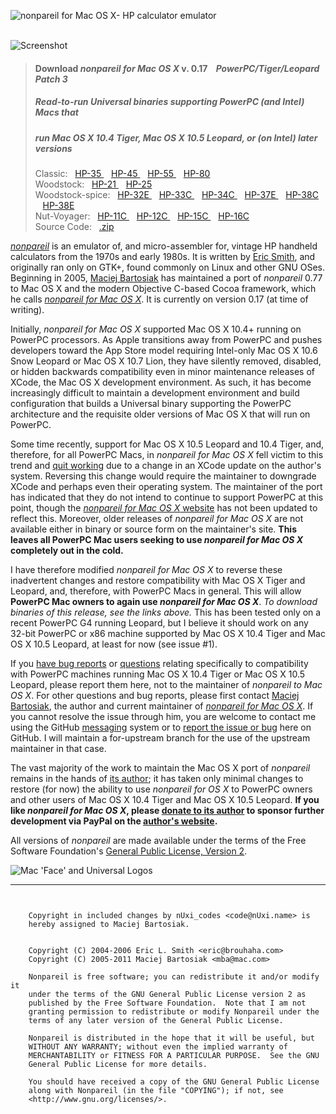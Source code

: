 ![nonpareil for Mac OS X- HP calculator emulator](/nUxiscode/nonpareil-osx-powerpc/raw/master/readme-header.png "nonpareil for Mac OS X- HP calculator emulator")  
&nbsp;  

![Screenshot](http://www.bartosiak.org/nonpareil/index_files/nonpareil-screenshot-small.png "Screenshot")  

> #### Download _nonpareil for Mac OS X_ v. 0.17&nbsp;&nbsp;&nbsp; _PowerPC/Tiger/Leopard Patch 3_  
> ##### Read-to-run Universal binaries supporting *PowerPC* (and Intel) Macs that
> ##### run *Mac OS X 10.4 Tiger, Mac OS X 10.5 Leopard,* or (on Intel) later versions  
> Classic:&nbsp;&nbsp; 
[ HP-35 ](/downloads/nUxiscode/nonpareil-osx-powerpc/nonpareil-35.app.zip)&nbsp;&nbsp; 
[ HP-45 ](/downloads/nUxiscode/nonpareil-osx-powerpc/nonpareil-45.app.zip)&nbsp;&nbsp; 
[ HP-55 ](/downloads/nUxiscode/nonpareil-osx-powerpc/nonpareil-55.app.zip)&nbsp;&nbsp; 
[ HP-80 ](/downloads/nUxiscode/nonpareil-osx-powerpc/nonpareil-80.app.zip)  
> Woodstock:&nbsp;&nbsp; 
[ HP-21 ](/downloads/nUxiscode/nonpareil-osx-powerpc/nonpareil-21.app.zip)&nbsp;&nbsp; 
[ HP-25 ](/downloads/nUxiscode/nonpareil-osx-powerpc/nonpareil-25.app.zip)  
> Woodstock-spice:&nbsp;&nbsp; 
[ HP-32E ](/downloads/nUxiscode/nonpareil-osx-powerpc/nonpareil-32e.app.zip)&nbsp;&nbsp; 
[ HP-33C ](/downloads/nUxiscode/nonpareil-osx-powerpc/nonpareil-33c.app.zip)&nbsp;&nbsp; 
[ HP-34C ](/downloads/nUxiscode/nonpareil-osx-powerpc/nonpareil-34c.app.zip)&nbsp;&nbsp; 
[ HP-37E ](/downloads/nUxiscode/nonpareil-osx-powerpc/nonpareil-37e.app.zip)&nbsp;&nbsp; 
[ HP-38C ](/downloads/nUxiscode/nonpareil-osx-powerpc/nonpareil-38c.app.zip)&nbsp;&nbsp; 
[ HP-38E ](/downloads/nUxiscode/nonpareil-osx-powerpc/nonpareil-38e.app.zip)  
> Nut-Voyager:&nbsp;&nbsp; 
[ HP-11C ](/downloads/nUxiscode/nonpareil-osx-powerpc/nonpareil-11c.app.zip)&nbsp;&nbsp; 
[ HP-12C ](/downloads/nUxiscode/nonpareil-osx-powerpc/nonpareil-12c.app.zip)&nbsp;&nbsp; 
[ HP-15C ](/downloads/nUxiscode/nonpareil-osx-powerpc/nonpareil-15c.app.zip)&nbsp;&nbsp; 
[ HP-16C ](/downloads/nUxiscode/nonpareil-osx-powerpc/nonpareil-16c.app.zip)  
> Source Code:&nbsp;&nbsp; [.zip](http://github.com/nUxiscode/nonpareil-osx-powerpc/zipball/master)
&nbsp;

[_nonpareil_](http://nonpareil.brouhaha.com/) is an emulator of, and micro-assembler for, vintage HP handheld calculators from the 1970s and early 1980s.  It is written by [Eric Smith](http://www.brouhaha.com/~eric/), and originally ran only on GTK+, found commonly on Linux and other GNU OSes.  Beginning in 2005, [Maciej Bartosiak](http://www.bartosiak.org/) has maintained a port of _nonpareil_  0.77 to Mac OS X and the modern Objective C-based Cocoa framework, which he calls [_nonpareil for Mac OS X_](http://www.bartosiak.org/nonpareil/).  It is currently on version 0.17 (at time of writing).

Initially, _nonpareil for Mac OS X_ supported Mac OS X 10.4+ running on PowerPC processors.  As Apple transitions away from PowerPC and pushes developers toward the App Store model requiring Intel-only Mac OS X 10.6 Snow Leopard or Mac OS X 10.7 Lion, they have silently removed, disabled, or hidden backwards compatibility even in minor maintenance releases of XCode, the Mac OS X development environment.  As such, it has become increasingly difficult to maintain a development environment and build configuration that builds a Universal binary supporting the PowerPC architecture and the requisite older versions of Mac OS X that will run on PowerPC.

Some time recently, support for Mac OS X 10.5 Leopard and 10.4 Tiger, and, therefore, for all PowerPC Macs, in _nonpareil for Mac OS X_ fell victim to this trend and [quit working](http://gist.github.com/1151949#gistcomment-45972) due to a change in an XCode update on the author's system.  Reversing this change would require the maintainer to downgrade XCode and perhaps even their operating system.  The maintainer of the port has indicated that they do not intend to continue to support PowerPC at this point, though the [_nonpareil for Mac OS X_ website](http://www.bartosiak.org/nonpareil/) has not been updated to reflect this.  Moreover, older releases of _nonpareil for Mac OS X_ are not available either in binary or source form on the maintainer's site.  **This leaves all PowerPC Mac users seeking to use _nonpareil for Mac OS X_ completely out in the cold.**

I have therefore modified _nonpareil for Mac OS X_ to reverse these inadvertent changes and restore compatibility with Mac OS X Tiger and Leopard, and, therefore, with PowerPC Macs in general.  This will allow **PowerPC Mac owners to again use _nonpareil for Mac OS X_**.  _To download binaries of this release, see the links above._  This has been tested only on a recent PowerPC G4 running Leopard, but I believe it should work on any 32-bit PowerPC or x86 machine supported by Mac OS X 10.4 Tiger and Mac OS X 10.5 Leopard, at least for now (see issue #1).

If you [have bug reports](/nUxiscode/nonpareil-osx-powerpc/issues) or [questions](/inbox/new/nUxiscode) relating specifically to compatibility with PowerPC machines running Mac OS X 10.4 Tiger or Mac OS X 10.5 Leopard, please report them here, not to the maintainer of _nonpareil to Mac OS X_.  For other questions and bug reports, please first contact [Maciej Bartosiak](mailto:mba@mac.com), the author and current maintainer of [_nonpareil for Mac OS X_](http://www.bartosiak.org/nonpareil/).  If you cannot resolve the issue through him, you are welcome to contact me using the GitHub [messaging](/inbox/new/nUxiscode) system or to [report the issue or bug](/nUxiscode/nonpareil-osx-powerpc/issues) here on GitHub.  I will maintain a for-upstream branch for the use of the upstream maintainer in that case.

The vast majority of the work to maintain the Mac OS X port of _nonpareil_ remains in the hands of [its author](http://www.bartosiak.org/); it has taken only minimal changes to restore (for now) the ability to use _nonpareil for OS X_ to PowerPC owners and other users of Mac OS X 10.4 Tiger and Mac OS X 10.5 Leopard.  **If you like _nonpareil for Mac OS X_, please [donate to its author](http://www.bartosiak.org/nonpareil/) to sponsor further development via PayPal on the [author's website](http://www.bartosiak.org/nonpareil/).**

All versions of _nonpareil_ are made available under the terms of the Free Software Foundation's [General Public License, Version 2](http://www.gnu.org/licenses/old-licenses/gpl-2.0.html). 

![Mac 'Face' and Universal Logos](http://www.bartosiak.org/nonpareil/index_files/MacOSX_Universal_60px.gif "Mac 'Face' and Universal Logos")

-----------------------

```
    
    
    Copyright in included changes by nUxi_codes <code@nUxi.name> is
    hereby assigned to Maciej Bartosiak.
    
    
    Copyright (C) 2004-2006 Eric L. Smith <eric@brouhaha.com>
    Copyright (C) 2005-2011 Maciej Bartosiak <mba@mac.com>

    Nonpareil is free software; you can redistribute it and/or modify it
    under the terms of the GNU General Public License version 2 as
    published by the Free Software Foundation.  Note that I am not
    granting permission to redistribute or modify Nonpareil under the
    terms of any later version of the General Public License.
 
    Nonpareil is distributed in the hope that it will be useful, but
    WITHOUT ANY WARRANTY; without even the implied warranty of
    MERCHANTABILITY or FITNESS FOR A PARTICULAR PURPOSE.  See the GNU
    General Public License for more details.
 
    You should have received a copy of the GNU General Public License
    along with Nonpareil (in the file "COPYING"); if not, see
    <http://www.gnu.org/licenses/>.
    
     
```
